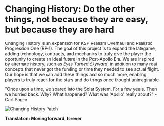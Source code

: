 # Changing History: Do the other things, not because they are easy, but because they are hard

Changing History is an expansion for KSP Realism Overhaul and Realistic Progression One (RP-1). The goal of this project is to expand the lategame, adding technology, contracts, and mechanics to truly give the player the oportunity to create an ideal future in the Post-Apollo Era. We are inspired by alternate history, such as *Eyes Turned Skyward*, in addition to many real concepts that never got the funding or time they needed to see actual flight. Our hope is that we can add these things and so much more, enabling players to truly reach for the stars and do things once thought unimaginable 

"Once upon a time, we soared into the Solar System. For a few years. Then we hurried back. Why? What happened? What was 'Apollo' really about?" - Carl Sagen

![Changing History Patch](https://i.imgur.com/pRcXo4n.png)

**Translation: Moving forward, forever**
